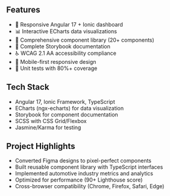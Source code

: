 ## Features
- 🚗 Responsive Angular 17 + Ionic dashboard
- 📊 Interactive ECharts data visualizations  
- 🎨 Comprehensive component library (20+ components)
- 📖 Complete Storybook documentation
- ♿ WCAG 2.1 AA accessibility compliance
- 📱 Mobile-first responsive design
- 🧪 Unit tests with 80%+ coverage

## Tech Stack
- Angular 17, Ionic Framework, TypeScript
- ECharts (ngx-echarts) for data visualization
- Storybook for component documentation
- SCSS with CSS Grid/Flexbox
- Jasmine/Karma for testing

## Project Highlights
- Converted Figma designs to pixel-perfect components
- Built reusable component library with TypeScript interfaces
- Implemented automotive industry metrics and analytics
- Optimized for performance (90+ Lighthouse score)
- Cross-browser compatibility (Chrome, Firefox, Safari, Edge)
